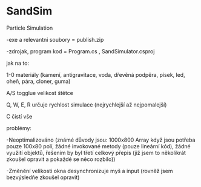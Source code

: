 # SandSim
Particle Simulation 


-exe a relevantni soubory = publish.zip


-zdrojak, program kod = Program.cs , SandSimulator.csproj


jak na to:

1-0 materiály (kamení, antigravitace, voda, dřevěná podpěra, písek, led, oheň, pára, cloner, guma)

A/S togglue velikost štětce

Q, W, E, R určuje rychlost simulace (nejrychlejší až nejpomalejší)

C čistí vše


problémy:

-Neoptimalizováno (známé důvody jsou: 1000x800 Array když jsou potřeba pouze 100x80 polí, žádné invokované metody (pouze lineární kód), žádné využití objektů, řešením by byl třetí celkový přepis (již jsem to několikrát zkoušel opravit a pokaždé se něco rozbilo))

-Změnění velikosti okna desynchronizuje myš a input (rovněž jsem bezvýsledňe zkoušel opravit)


